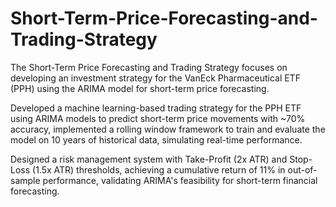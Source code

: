 # Short-Term-Price-Forecasting-and-Trading-Strategy
The Short-Term Price Forecasting and Trading Strategy focuses on developing an investment strategy for the VanEck Pharmaceutical ETF (PPH) using the ARIMA model for short-term price forecasting. 

Developed a machine learning-based trading strategy for the PPH ETF using ARIMA models to predict short-term price movements with ~70% accuracy, implemented a rolling window framework to train and evaluate the model on 10 years of historical data, simulating real-time performance.

Designed a risk management system with Take-Profit (2x ATR) and Stop-Loss (1.5x ATR) thresholds, achieving a cumulative return of 11% in out-of-sample performance, validating ARIMA's feasibility for short-term financial forecasting.
